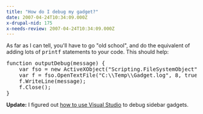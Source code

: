 ```yaml
---
title: "How do I debug my gadget?"
date: 2007-04-24T10:34:09.000Z
x-drupal-nid: 175
x-needs-review: 2007-04-24T10:34:09.000Z
---
```

As far as I can tell, you'll have to go "old school", and do the equivalent of adding lots of <tt>printf</tt> statements to your code. This should help:

<pre>function outputDebug(message) {
    var fso = new ActiveXObject("Scripting.FileSystemObject");
    var f = fso.OpenTextFile("C:\\Temp\\Gadget.log", 8, true);
    f.WriteLine(message);
    f.Close();
}</pre>

**Update:** I figured out [how to use Visual Studio](/content/2007/04/debugging-sidebar-gadgets) to debug sidebar gadgets.

